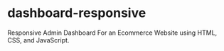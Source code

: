 # dashboard-responsive
Responsive Admin Dashboard For an Ecommerce Website using HTML, CSS, and JavaScript.
